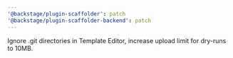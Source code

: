 ```yaml
---
'@backstage/plugin-scaffolder': patch
'@backstage/plugin-scaffolder-backend': patch
---
```


Ignore .git directories in Template Editor, increase upload limit for dry-runs to 10MB.
